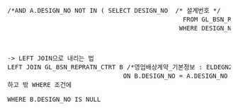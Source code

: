 <pre>
/*AND A.DESIGN_NO NOT IN ( SELECT DESIGN_NO  /* 설계번호 */ 
                                               FROM GL_BSN_REPRATN_CTRT /*영업배상계약_기본정보 : ELDEGN22*/
                                              WHERE DESIGN_NO  /* 설계번호 */ = A.DESIGN_NO  /* 설계번호 */ )	*/



-> LEFT JOIN으로 내리는 법
LEFT JOIN GL_BSN_REPRATN_CTRT B /*영업배상계약_기본정보 : ELDEGN22*/
                               ON B.DESIGN_NO = A.DESIGN_NO  /* 설계번호 */
하고 밖 WHERE 조건에 

WHERE B.DESIGN_NO IS NULL

</pre>
